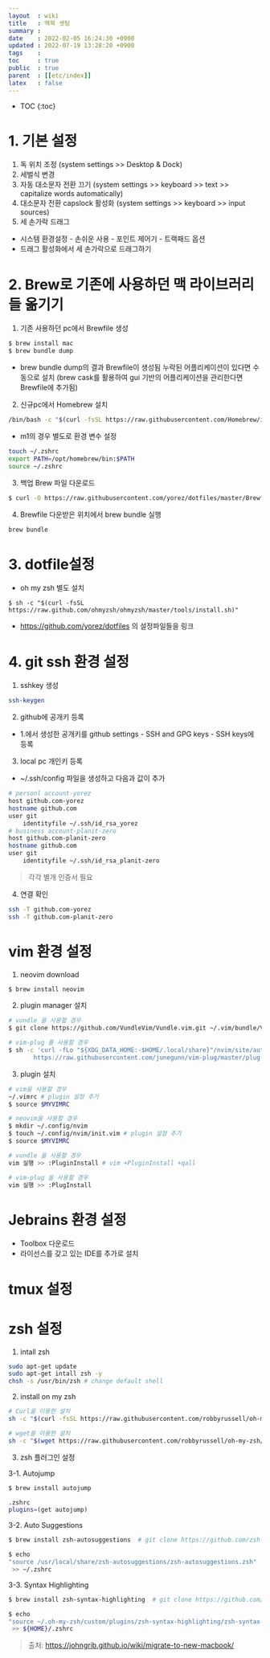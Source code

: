 ```yaml
---
layout  : wiki
title   : 맥북 셋팅
summary : 
date    : 2022-02-05 16:24:30 +0900
updated : 2022-07-19 13:28:20 +0900
tags    : 
toc     : true
public  : true
parent  : [[etc/index]]
latex   : false
---
```

* TOC
{:toc}

# 1. 기본 설정

1. 독 위치 조정
(system settings >> Desktop & Dock)
2. 세벌식 변경
3. 자동 대소문자 전환 끄기
(system settings >> keyboard >> text >> capitalize words automatically)
4. 대소문자 전환 capslock 활성화
(system settings >> keyboard >> input sources)
5. 세 손가락 드래그
- 시스템 환경설정 - 손쉬운 사용 - 포인트 제어기 - 트랙패드 옵션
- 드래그 활성화에서 세 손가락으로 드래그하기

# 2. Brew로 기존에 사용하던 맥 라이브러리들 옮기기 

1. 기존 사용하던 pc에서 Brewfile 생성

```sh
$ brew install mac
$ brew bundle dump
```

- brew bundle dump의 결과 Brewfile이 생성됨 누락된 어플리케이션이 있다면 수동으로 설치
(brew cask를 활용하여 gui 기반의 어플리케이션을 관리한다면 Brewfile에 추가됨)

2. 신규pc에서 Homebrew 설치

```sh
/bin/bash -c "$(curl -fsSL https://raw.githubusercontent.com/Homebrew/install/master/install.sh)"
```

- m1의 경우 별도로 환경 변수 설정
```sh
touch ~/.zshrc
export PATH=/opt/homebrew/bin:$PATH
source ~/.zshrc
```

3. 백업 Brew 파일 다운로드

```sh
$ curl -O https://raw.githubusercontent.com/yorez/dotfiles/master/Brewfile
```

4. Brewfile 다운받은 위치에서 brew bundle 실행
 
```sh
brew bundle
```

# 3. dotfile설정
- oh my zsh 별도 설치
```
$ sh -c "$(curl -fsSL https://raw.github.com/ohmyzsh/ohmyzsh/master/tools/install.sh)"
```
- https://github.com/yorez/dotfiles 의 설정파일들을 링크


# 4. git ssh 환경 설정

1. sshkey 생성

```sh
ssh-keygen
```

2. github에 공개키 등록

- 1.에서 생성한 공개키를 github settings - SSH and GPG keys - SSH keys에 등록

3. local pc 개인키 등록 

- ~/.ssh/config 파일을 생성하고 다음과 값이 추가
 
```sh
# personl account-yorez 
host github.com-yorez
hostname github.com
user git
    identityfile ~/.ssh/id_rsa_yorez
# business account-planit-zero
host github.com-planit-zero
hostname github.com
user git
    identityfile ~/.ssh/id_rsa_planit-zero
```

> 각각 별개 인증서 필요

4. 연결 확인
```sh
ssh -T github.com-yorez
ssh -T github.com-planit-zero
```

# vim 환경 설정

1. neovim download
```sh
$ brew install neovim
```

2. plugin manager 설치 
 
```sh 
# vundle 을 사용할 경우
$ git clone https://github.com/VundleVim/Vundle.vim.git ~/.vim/bundle/Vundle.vim

# vim-plug 를 사용할 경우
$ sh -c 'curl -fLo "${XDG_DATA_HOME:-$HOME/.local/share}"/nvim/site/autoload/plug.vim --create-dirs \
       https://raw.githubusercontent.com/junegunn/vim-plug/master/plug.vim'
```

3. plugin 설치
 
```sh
# vim을 사용할 경우
~/.vimrc # plugin 설정 추가
$ source $MYVIMRC

# neovim을 사용할 경우
$ mkdir ~/.config/nvim
$ touch ~/.config/nvim/init.vim # plugin 설정 추가
$ source $MYVIMRC

# vundle 을 사용할 경우 
vim 실행 >> :PluginInstall # vim +PluginInstall +qall  

# vim-plug 을 사용할 경우
vim 실행 >> :PlugInstall
```

# Jebrains 환경 설정
- Toolbox 다운로드
- 라이선스를 갖고 있는 IDE를 추가로 설치

# tmux 설정

# zsh 설정
1. intall zsh
```sh
sudo apt-get update
sudo apt-get intall zsh -y
chsh -s /usr/bin/zsh # change default shell
```
2. install on my zsh
```sh
# Curl을 이용한 설치
sh -c "$(curl -fsSL https://raw.githubusercontent.com/robbyrussell/oh-my-zsh/master/tools/install.sh)"

# wget을 이용한 설치
sh -c "$(wget https://raw.githubusercontent.com/robbyrussell/oh-my-zsh/master/tools/install.sh -O -)"
```
3. zsh 플러그인 설정 

3-1. Autojump
```sh
$ brew install autojump

.zshrc
plugins=(get autojump)
```

3-2. Auto Suggestions

```sh
$ brew install zsh-autosuggestions  # git clone https://github.com/zsh-users/zsh-autosuggestions ${ZSH_CUSTOM:-~/.oh-my-zsh/custom}/plugins/zsh-autosuggestions

$ echo 
"source /usr/local/share/zsh-autosuggestions/zsh-autosuggestions.zsh"
 >> ~/.zshrc
```

3-3. Syntax Highlighting

```sh
$ brew install zsh-syntax-highlighting  # git clone https://github.com/zsh-users/zsh-syntax-highlighting.git ${ZSH_CUSTOM:-~/.oh-my-zsh/custom}/plugins/zsh-syntax-highlighting

$ echo 
"source ~/.oh-my-zsh/custom/plugins/zsh-syntax-highlighting/zsh-syntax-highlighting.zsh"
 >> ${HOME}/.zshrc
```

 
> 출처: https://johngrib.github.io/wiki/migrate-to-new-macbook/
